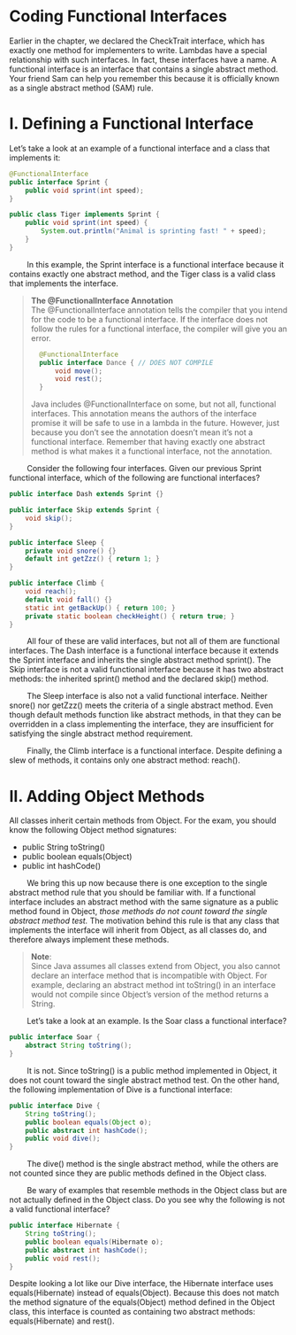 # Coding Functional Interfaces

Earlier in the chapter, we declared the CheckTrait interface, which has exactly one method
for implementers to write. Lambdas have a special relationship with such interfaces. In fact,
these interfaces have a name. A functional interface is an interface that contains a single
abstract method. Your friend Sam can help you remember this because it is officially known
as a single abstract method (SAM) rule.

# I. Defining a Functional Interface
Let’s take a look at an example of a functional interface and a class that implements it:

```java
@FunctionalInterface
public interface Sprint {
    public void sprint(int speed);
}

public class Tiger implements Sprint {
    public void sprint(int speed) {
        System.out.println("Animal is sprinting fast! " + speed);
    }
}
```

&emsp;&emsp;
In this example, the Sprint interface is a functional interface because it contains exactly
one abstract method, and the Tiger class is a valid class that implements the interface.

> **The @FunctionalInterface Annotation** <br />
> The @FunctionalInterface annotation tells the compiler that you intend for the code to
be a functional interface. If the interface does not follow the rules for a functional interface,
the compiler will give you an error.
> ```java
>   @FunctionalInterface
>   public interface Dance { // DOES NOT COMPILE
>       void move();
>       void rest();
>   }
> ```
> Java includes @FunctionalInterface on some, but not all, functional interfaces. This
annotation means the authors of the interface promise it will be safe to use in a lambda
in the future. However, just because you don’t see the annotation doesn’t mean it’s not a
functional interface. Remember that having exactly one abstract method is what makes it a
functional interface, not the annotation.

&emsp;&emsp;
Consider the following four interfaces. Given our previous Sprint functional interface,
which of the following are functional interfaces?

```java
public interface Dash extends Sprint {}

public interface Skip extends Sprint {
    void skip();
}

public interface Sleep {
    private void snore() {}
    default int getZzz() { return 1; }
}

public interface Climb {
    void reach();
    default void fall() {}
    static int getBackUp() { return 100; }
    private static boolean checkHeight() { return true; }
}
```

&emsp;&emsp;
All four of these are valid interfaces, but not all of them are functional interfaces. The
Dash interface is a functional interface because it extends the Sprint interface and inherits
the single abstract method sprint(). The Skip interface is not a valid functional 
interface because it has two abstract methods: the inherited sprint() method and the declared
skip() method. <br />

&emsp;&emsp;
The Sleep interface is also not a valid functional interface. Neither snore() nor getZzz()
meets the criteria of a single abstract method. Even though default methods function like
abstract methods, in that they can be overridden in a class implementing the interface, they
are insufficient for satisfying the single abstract method requirement.

&emsp;&emsp;
Finally, the Climb interface is a functional interface. Despite defining a slew of methods, it
contains only one abstract method: reach().

# II. Adding Object Methods
All classes inherit certain methods from Object. For the exam, you should know the following Object method signatures:

- public String toString()
- public boolean equals(Object)
- public int hashCode()

&emsp;&emsp;
We bring this up now because there is one exception to the single abstract method rule
that you should be familiar with. If a functional interface includes an abstract method with
the same signature as a public method found in Object, *those methods do not count
toward the single abstract method test.* The motivation behind this rule is that any class that
implements the interface will inherit from Object, as all classes do, and therefore always
implement these methods.

> **Note**: <br />
> Since Java assumes all classes extend from Object, you also cannot
declare an interface method that is incompatible with Object. For
example, declaring an abstract method int toString() in an 
interface would not compile since Object’s version of the method returns a String.

&emsp;&emsp;
Let’s take a look at an example. Is the Soar class a functional interface?

```java
public interface Soar {
    abstract String toString();
}
```

&emsp;&emsp;
It is not. Since toString() is a public method implemented in Object, it does not
count toward the single abstract method test. On the other hand, the following 
implementation of Dive is a functional interface:

```java
public interface Dive {
    String toString();
    public boolean equals(Object o);
    public abstract int hashCode();
    public void dive();
}
```

&emsp;&emsp;
The dive() method is the single abstract method, while the others are not counted since
they are public methods defined in the Object class. <br />

&emsp;&emsp;
Be wary of examples that resemble methods in the Object class but are not 
actually defined in the Object class. Do you see why the following is not a valid functional
interface?

```java
public interface Hibernate {
    String toString();
    public boolean equals(Hibernate o);
    public abstract int hashCode();
    public void rest();
}
```

Despite looking a lot like our Dive interface, the Hibernate interface uses
equals(Hibernate) instead of equals(Object). Because this does not match the
method signature of the equals(Object) method defined in the Object class, this 
interface is counted as containing two abstract methods: equals(Hibernate) and rest().
